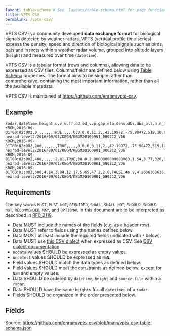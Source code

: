 ```yaml
---
layout: table-schema # See _layouts/table-schema.html for page functionality
title: VPTS CSV
permalink: /vpts-csv/
---
```


VPTS CSV is a community developed **data exchange format** for biological signals detected by weather radars. VPTS (vertical profile time series) express the density, speed and direction of biological signals such as birds, bats and insects within a weather radar volume, grouped into altitude layers (`height`) and measured over time (`datetime`).

VPTS CSV is a tabular format (rows and columns), allowing data to be expressed as CSV files. Columns/fields are defined below using [Table Schema](https://specs.frictionlessdata.io/table-schema/) properties. The format aims to be simple rather than comprehensive, containing the most important information, rather than all the available metadata.

VPTS CSV is maintained at <https://github.com/enram/vpts-csv>.

## Example

```
radar,datetime,height,u,v,w,ff,dd,sd_vvp,gap,eta,dens,dbz,dbz_all,n,n_dbz,n_all,n_dbz_all,rcs,sd_vvp_threshold,vcp,radar_latitude,radar_longitude,radar_height,radar_wavelength,source_file
KBGM,2016-09-01T00:02:00Z,0,,,,,,,TRUE,,,,,0,0,0,0,11,2,,42.19972,-75.98472,519,10.6,s3://noaa-nexrad-level2/2016/09/01/KBGM/KBGM20160901_000212_V06
KBGM,2016-09-01T00:02:00Z,200,,,,,,,TRUE,,,,,0,0,0,0,11,2,,42.19972,-75.98472,519,10.6,s3://noaa-nexrad-level2/2016/09/01/KBGM/KBGM20160901_000212_V06
KBGM,2016-09-01T00:02:00Z,400,,,,,,2.81,TRUE,30.8,2.8000000000000003,1.54,3.77,326,356,22485,28416,11,2,,42.19972,-75.98472,519,10.6,s3://noaa-nexrad-level2/2016/09/01/KBGM/KBGM20160901_000212_V06
KBGM,2016-09-01T00:02:00Z,600,4.14,3.84,12.17,5.65,47.2,2.8,FALSE,46.9,4.263636363636364,3.36,0.5,9006,13442,65947,104455,11,2,,42.19972,-75.98472,519,10.6,s3://noaa-nexrad-level2/2016/09/01/KBGM/KBGM20160901_000212_V06
```

## Requirements

The key words `MUST`, `MUST NOT`, `REQUIRED`, `SHALL`, `SHALL NOT`, `SHOULD`, `SHOULD NOT`, `RECOMMENDED`, `MAY`, and `OPTIONAL` in this document are to be interpreted as described in [RFC 2119](https://www.ietf.org/rfc/rfc2119.txt).

- Data MUST include the names of the fields (e.g. as a header row).
- Data MUST refer to fields using the names defined below.
- Data MUST at least include the required fields (indicated with `*` below).
- Data MUST use [this CSV dialect](https://github.com/enram/vpts-csv/blob/main/vpts-csv-dialect.json) when expressed as CSV. See [CSV dialect documentation](https://specs.frictionlessdata.io/csv-dialect/).
- `nodata` values SHOULD be expressed as empty values.
- `undetect` values SHOULD be expressed as `NaN`.
- Field values SHOULD match the data types as defined below.
- Field values SHOULD meet the constraints as defined below, except for `NaN` and empty values.
- Data SHOULD be ordered by `datetime`, `height` and `source_file` within a `radar`.
- Data SHOULD have the same `height`s for all `datetime`s of a `radar`.
- Fields SHOULD be organized in the order presented below.

## Fields

Source: <https://github.com/enram/vpts-csv/blob/main/vpts-csv-table-schema.json>

